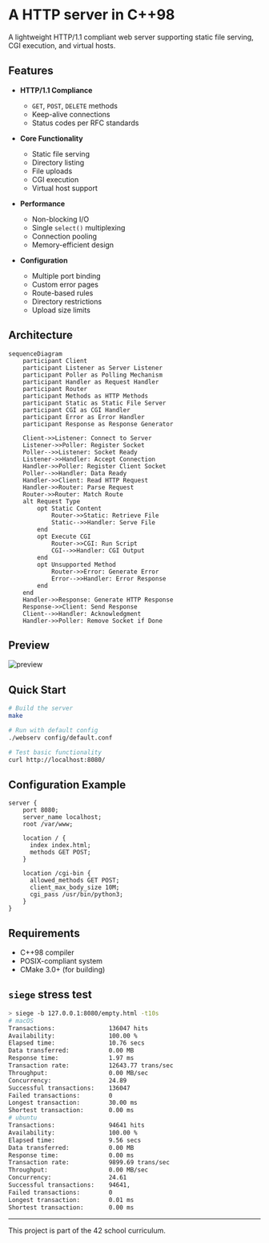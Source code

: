 # A HTTP server in C++98

A lightweight HTTP/1.1 compliant web server supporting static file serving, CGI execution, and virtual hosts.

## Features

- **HTTP/1.1 Compliance**
  - `GET`, `POST`, `DELETE` methods
  - Keep-alive connections
  - Status codes per RFC standards

- **Core Functionality**
  - Static file serving
  - Directory listing
  - File uploads
  - CGI execution
  - Virtual host support

- **Performance**
  - Non-blocking I/O
  - Single `select()` multiplexing
  - Connection pooling
  - Memory-efficient design

- **Configuration**
  - Multiple port binding
  - Custom error pages
  - Route-based rules
  - Directory restrictions
  - Upload size limits

## Architecture

```mermaid
sequenceDiagram
    participant Client
    participant Listener as Server Listener
    participant Poller as Polling Mechanism
    participant Handler as Request Handler
    participant Router
    participant Methods as HTTP Methods
    participant Static as Static File Server
    participant CGI as CGI Handler
    participant Error as Error Handler
    participant Response as Response Generator

    Client->>Listener: Connect to Server
    Listener->>Poller: Register Socket
    Poller-->>Listener: Socket Ready
    Listener->>Handler: Accept Connection
    Handler->>Poller: Register Client Socket
    Poller-->>Handler: Data Ready
    Handler->>Client: Read HTTP Request
    Handler->>Router: Parse Request
    Router->>Router: Match Route
    alt Request Type
        opt Static Content
            Router->>Static: Retrieve File
            Static-->>Handler: Serve File
        end
        opt Execute CGI
            Router->>CGI: Run Script
            CGI-->>Handler: CGI Output
        end
        opt Unsupported Method
            Router->>Error: Generate Error
            Error-->>Handler: Error Response
        end
    end
    Handler->>Response: Generate HTTP Response
    Response->>Client: Send Response
    Client-->>Handler: Acknowledgment
    Handler->>Poller: Remove Socket if Done
```

## Preview

![preview](https://github.com/user-attachments/assets/3374181a-a4fc-4380-b3a4-80c0b25513f7)

## Quick Start

```bash
# Build the server
make

# Run with default config
./webserv config/default.conf

# Test basic functionality
curl http://localhost:8080/
```

## Configuration Example

```nginx
server {
    port 8080;
    server_name localhost;
    root /var/www;

    location / {
      index index.html;
      methods GET POST;
    }

    location /cgi-bin {
      allowed_methods GET POST;
      client_max_body_size 10M;
      cgi_pass /usr/bin/python3;
    }
}
```

## Requirements

- C++98 compiler
- POSIX-compliant system
- CMake 3.0+ (for building)

## `siege` stress test

```bash
> siege -b 127.0.0.1:8080/empty.html -t10s
# macOS
Transactions:               136047 hits
Availability:               100.00 %
Elapsed time:               10.76 secs
Data transferred:           0.00 MB
Response time:              1.97 ms
Transaction rate:           12643.77 trans/sec
Throughput:                 0.00 MB/sec
Concurrency:                24.89
Successful transactions:    136047
Failed transactions:        0
Longest transaction:        30.00 ms
Shortest transaction:       0.00 ms
# ubuntu
Transactions:               94641 hits
Availability:               100.00 %
Elapsed time:               9.56 secs
Data transferred:           0.00 MB
Response time:              0.00 ms
Transaction rate:           9899.69 trans/sec
Throughput:                 0.00 MB/sec
Concurrency:                24.61
Successful transactions:    94641,
Failed transactions:        0
Longest transaction:        0.01 ms
Shortest transaction:       0.00 ms
```

---

This project is part of the 42 school curriculum.
